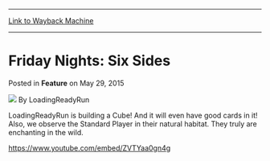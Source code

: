 
---
[Link to Wayback Machine](https://web.archive.org/web/20150531234410/http://magic.wizards.com/en/articles/archive/feature/friday-nights-six-sides-2015-05-29)

[_metadata_:author]:- "LoadingReadyRun"
[_metadata_:description]:- "LRR builds a Cube. And they observe the Standard Player in their natural habitat."
[_metadata_:generator]:- "Drupal 7 (http://drupal.org)"
[_metadata_:publish_date]:- "2015-05-29"
[_metadata_:title]:- "Friday Nights: Six Sides"
[_metadata_:wayback_capture_timestamp]:- "2015-05-31 23:44:10+00:00"
[_metadata_:wayback_raw_url]:- "https://web.archive.org/web/20150531234410id_/http://magic.wizards.com/en/articles/archive/feature/friday-nights-six-sides-2015-05-29"
[_metadata_:wayback_url]:- "http://magic.wizards.com/en/articles/archive/feature/friday-nights-six-sides-2015-05-29"
---


Friday Nights: Six Sides
========================



 Posted in **Feature**
 on May 29, 2015 






![](https://media.magic.wizards.com/styles/auth_small/public/images/person/lrrbiopic.png)
By LoadingReadyRun











LoadingReadyRun is building a Cube! And it will even have good cards in it! Also, we observe the Standard Player in their natural habitat. They truly are enchanting in the wild.


<https://www.youtube.com/embed/ZVTYaa0gn4g>







